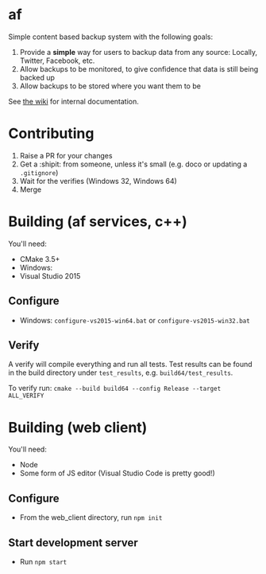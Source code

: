 # af

Simple content based backup system with the following goals:

 1. Provide a **simple** way for users to backup data from any source: Locally, Twitter, Facebook, etc.
 2. Allow backups to be monitored, to give confidence that data is still being backed up
 3. Allow backups to be stored where you want them to be

See [the wiki](https://github.com/zsims/af/wiki) for internal documentation.

# Contributing
 1. Raise a PR for your changes
 2. Get a :shipit: from someone, unless it's small (e.g. doco or updating a `.gitignore`)
 3. Wait for the verifies (Windows 32, Windows 64)
 4. Merge

# Building (af services, c++)

You'll need:
 * CMake 3.5+
 * Windows:
  * Visual Studio 2015

## Configure
 * Windows: `configure-vs2015-win64.bat` or `configure-vs2015-win32.bat`

## Verify
A verify will compile everything and run all tests. Test results can be found in the build directory
under `test_results`, e.g. `build64/test_results`.

To verify run: `cmake --build build64 --config Release --target ALL_VERIFY`

# Building (web client)

You'll need:
 * Node
 * Some form of JS editor (Visual Studio Code is pretty good!)

## Configure
 * From the web_client directory, run `npm init`

## Start development server
 * Run `npm start`

